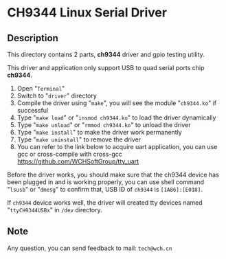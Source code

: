 # CH9344 Linux Serial Driver

## Description

This directory contains 2 parts, **ch9344** driver and gpio testing utility.

This driver and application only support USB to quad serial ports chip **ch9344**.

1. Open "`Terminal`"
2. Switch to "`driver`" directory
3. Compile the driver using "`make`", you will see the module "`ch9344.ko`" if successful
4. Type "`make load`" or "`insmod ch9344.ko`" to load the driver dynamically
5. Type "`make unload`" or "`rmmod ch9344.ko`" to unload the driver
6. Type "`make install`" to make the driver work permanently
7. Type "`make uninstall`" to remove the driver
8. You can refer to the link below to acquire uart application,
   you can use gcc or cross-compile with cross-gcc <https://github.com/WCHSoftGroup/tty_uart>

​Before the driver works, you should make sure that the ch9344 device has been plugged in and is working properly,
you can use shell command "`lsusb`" or "`dmesg`" to confirm that, USB ID of `ch9344` is `[1A86]:[E018]`.

​If `ch9344` device works well, the driver will created tty devices named "`ttyCH9344USBx`" in `/dev` directory.

## Note

​Any question, you can send feedback to mail: `tech@wch.cn`
